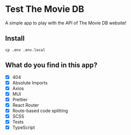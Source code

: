 # Test The Movie DB

A simple app to play with the API of The Movie DB website!

## Install

```
cp .env .env.local
```

## What do you find in this app?

- [x] 404
- [x] Absolute Imports
- [x] Axios
- [x] MUI
- [x] Prettier
- [x] React Router
- [x] Route-based code splitting
- [x] SCSS
- [x] Tests
- [x] TypeScript
